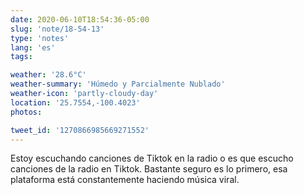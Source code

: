 ```yaml
---
date: 2020-06-10T18:54:36-05:00
slug: 'note/18-54-13'
type: 'notes'
lang: 'es'
tags:

weather: '28.6°C'
weather-summary: 'Húmedo y Parcialmente Nublado'
weather-icon: 'partly-cloudy-day'
location: '25.7554,-100.4023'
photos:

tweet_id: '1270866985669271552'
---
```

Estoy escuchando canciones de Tiktok en la radio o es que escucho canciones de la radio en Tiktok. Bastante seguro es lo primero, esa plataforma está constantemente haciendo música viral.